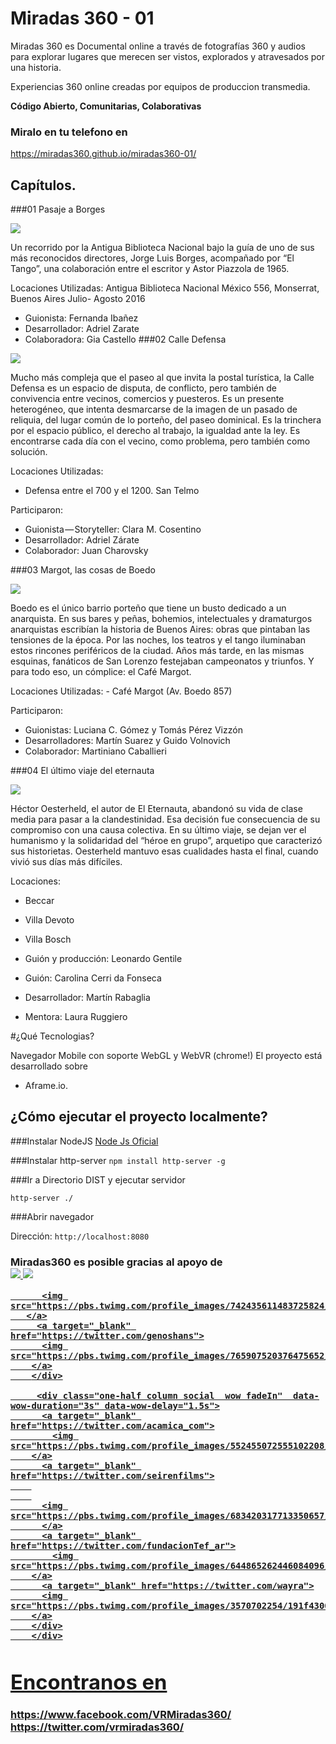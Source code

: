 
#  Miradas 360 - 01 

Miradas 360 es Documental online a través de fotografías 360 y audios para explorar lugares que merecen ser vistos, explorados y atravesados por una historia.

Experiencias 360 online creadas por equipos de produccion transmedia.

<strong> Código Abierto, Comunitarias, Colaborativas</strong>

### Miralo en tu telefono en
https://miradas360.github.io/miradas360-01/



## Capítulos.

###01 Pasaje a Borges

<img class="wow fadeIn" src="https://miradas360.github.io/miradas360-01//images/posters/01-borges.png">

<p>Un recorrido por la Antigua Biblioteca Nacional bajo la guía de uno de sus más reconocidos directores, Jorge Luis Borges, acompañado por “El Tango”, una colaboración entre el escritor y Astor Piazzola de 1965.</p>
Locaciones Utilizadas:
Antigua Biblioteca Nacional
México 556, Monserrat, Buenos Aires
Julio- Agosto 2016

- Guionista: Fernanda Ibañez
- Desarrollador: Adriel Zarate
- Colaboradora: Gia Castello
###02 Calle Defensa

<img class="wow fadeIn" src="https://miradas360.github.io/miradas360-01//images/posters/02-santelmo.jpg">

<p>Mucho más compleja que el paseo al que invita la postal turística, la Calle Defensa es un espacio de disputa, de conflicto, pero también de convivencia entre vecinos, comercios y puesteros. Es un presente heterogéneo, que intenta desmarcarse de la imagen de un pasado de reliquia, del lugar común de lo porteño, del paseo dominical. Es la trinchera por el espacio público, el derecho al trabajo, la igualdad ante la ley. Es encontrarse cada día con el vecino, como problema, pero también como solución. </p>

Locaciones Utilizadas:
- Defensa entre el 700 y el 1200. San Telmo

Participaron:

- Guionista — Storyteller: Clara M. Cosentino
- Desarrollador: Adriel Zárate
- Colaborador: Juan Charovsky

###03 Margot, las cosas de Boedo

<img class="wow fadeIn" src="https://miradas360.github.io/miradas360-01//images/posters/03-margot.jpg">

<p>Boedo es el único barrio porteño que tiene un busto dedicado a un anarquista. En sus bares y peñas, bohemios, intelectuales y dramaturgos anarquistas escribían la historia de Buenos Aires: obras que pintaban las tensiones de la época. Por las noches, los teatros y el tango iluminaban estos rincones periféricos de la ciudad. Años más tarde, en las mismas esquinas, fanáticos de San Lorenzo festejaban campeonatos y triunfos. Y para todo eso, un cómplice: el Café Margot.</p>
Locaciones Utilizadas: 
- Café Margot (Av. Boedo 857)

Participaron:
- Guionistas: Luciana C. Gómez y Tomás Pérez Vizzón
- Desarrolladores: Martín Suarez y Guido Volnovich
- Colaborador: Martiniano Caballieri

###04 El último viaje del eternauta

<img class="wow fadeIn" src="https://miradas360.github.io/miradas360-01//images/posters/04-eternauta.jpg">

<p> Héctor Oesterheld, el autor de El Eternauta, abandonó su vida de clase media para pasar a la clandestinidad. Esa decisión fue consecuencia de su compromiso con una causa colectiva.
En su último viaje, se dejan ver el humanismo y la solidaridad del “héroe en grupo”, arquetipo que caracterizó sus historietas. Oesterheld mantuvo esas cualidades hasta el final, cuando vivió sus días más difíciles.</p>

Locaciones:
- Beccar
- Villa Devoto
- Villa Bosch

- Guión y producción: Leonardo Gentile
- Guión: Carolina Cerri da Fonseca
- Desarrollador: Martín Rabaglia
- Mentora: Laura Ruggiero



#¿Qué Tecnologias?

Navegador Mobile con soporte  WebGL y WebVR (chrome!)
El proyecto está desarrollado sobre 
- Aframe.io.

## ¿Cómo ejecutar el proyecto localmente?
 
###Instalar NodeJS
[Node Js Oficial](http://nodejs.org)


###Instalar http-server
`npm install http-server -g`

###Ir a Directorio DIST y ejecutar servidor


`http-server ./`

###Abrir navegador 

Dirección: `http://localhost:8080`


<h3> Miradas360 es posible gracias al apoyo de 
        <div class="one-half column wow fadeIn" data-wow-duration="3s" data-wow-delay="1.1s">
          <a target="_blank" href="https://twitter.com/HacksHackersBA">
          <img src="https://pbs.twimg.com/profile_images/742680944629428224/Ndm9xp-y.jpg">
        </a>
        <a target="_blank" href="https://twitter.com/humalatam">
          <img src="https://pbs.twimg.com/profile_images/768097197325942790/RWUqoLlm.jpg">
        </a>
        <a target="_blank" href="https://twitter.com/divearg">
        
          <img src="https://pbs.twimg.com/profile_images/742435611483725824/YJT6FiBB.jpg">
       </a>
         <a target="_blank" href="https://twitter.com/genoshans">
          <img src="https://pbs.twimg.com/profile_images/765907520376475652/S_vOsCP7.jpg">
        </a>
        </div>

         <div class="one-half column social  wow fadeIn"  data-wow-duration="3s" data-wow-delay="1.5s">
          <a target="_blank" href="https://twitter.com/acamica_com">
            <img src="https://pbs.twimg.com/profile_images/552455072555102208/UUgmlIHz.png">
        </a>
          <a target="_blank" href="https://twitter.com/seirenfilms">
        
        
          <img src="https://pbs.twimg.com/profile_images/683420317713350657/crcEsD80.jpg">
          </a>
          <a target="_blank" href="https://twitter.com/fundacionTef_ar">
            <img src="https://pbs.twimg.com/profile_images/644865262446084096/kBLmsbGU.jpg">
        </a>
          <a target="_blank" href="https://twitter.com/wayra">
          <img src="https://pbs.twimg.com/profile_images/3570702254/191f4300a7fdac38f0b70c2d3be8e89a.jpeg">
        </a>
        </div>
        </div>


# Encontranos en 
https://www.facebook.com/VRMiradas360/
https://twitter.com/vrmiradas360/

